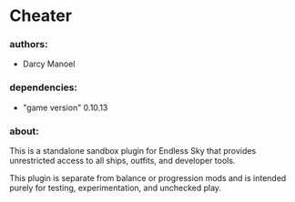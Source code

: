 # Cheater
### authors:
- Darcy Manoel
### dependencies:
- "game version" 0.10.13
### about:
This is a standalone sandbox plugin for Endless Sky that provides unrestricted access to all ships, outfits, and developer tools.

This plugin is separate from balance or progression mods and is intended purely for testing, experimentation, and unchecked play.
